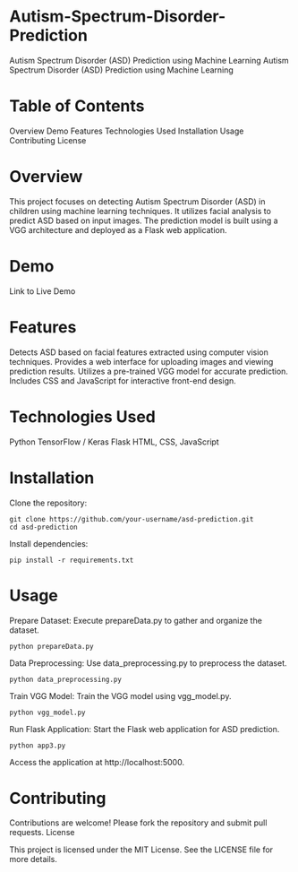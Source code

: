 # Autism-Spectrum-Disorder-Prediction
Autism Spectrum Disorder (ASD) Prediction using Machine Learning
Autism Spectrum Disorder (ASD) Prediction using Machine Learning

# Table of Contents
Overview
Demo
Features
Technologies Used
Installation
Usage
Contributing
License

# Overview

This project focuses on detecting Autism Spectrum Disorder (ASD) in children using machine learning techniques. It utilizes facial analysis to predict ASD based on input images. The prediction model is built using a VGG architecture and deployed as a Flask web application.
# Demo

Link to Live Demo
# Features

Detects ASD based on facial features extracted using computer vision techniques.
Provides a web interface for uploading images and viewing prediction results.
Utilizes a pre-trained VGG model for accurate prediction.
Includes CSS and JavaScript for interactive front-end design.

# Technologies Used

Python
TensorFlow / Keras
Flask
HTML, CSS, JavaScript

# Installation

Clone the repository:


    git clone https://github.com/your-username/asd-prediction.git
    cd asd-prediction

Install dependencies:



    pip install -r requirements.txt

# Usage

Prepare Dataset: Execute prepareData.py to gather and organize the dataset.

    

    python prepareData.py

Data Preprocessing: Use data_preprocessing.py to preprocess the dataset.



    python data_preprocessing.py

Train VGG Model: Train the VGG model using vgg_model.py.



    python vgg_model.py

Run Flask Application: Start the Flask web application for ASD prediction.



    python app3.py

Access the application at http://localhost:5000.

# Contributing

Contributions are welcome! Please fork the repository and submit pull requests.
License

This project is licensed under the MIT License. See the LICENSE file for more details.
